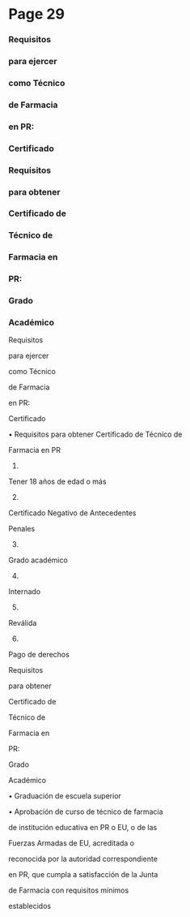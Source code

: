 # Page 29

### Requisitos

### para ejercer

### como Técnico

### de Farmacia

### en PR:

### Certificado

### Requisitos

### para obtener

### Certificado de

### Técnico de

### Farmacia en

### PR:

### Grado

### Académico

Requisitos

para ejercer

como Técnico

de Farmacia

en PR:

Certificado

• Requisitos para obtener Certificado de Técnico de

Farmacia en PR

1.

Tener 18 años de edad o más

2.

Certificado Negativo de Antecedentes

Penales

3.

Grado académico

4.

Internado

5.

Reválida

6.

Pago de derechos

Requisitos

para obtener

Certificado de

Técnico de

Farmacia en

PR:

Grado

Académico

• Graduación de escuela superior

• Aprobación de curso de técnico de farmacia

de institución educativa en PR o EU, o de las

Fuerzas Armadas de EU, acreditada o

reconocida por la autoridad correspondiente

en PR, que cumpla a satisfacción de la Junta

de Farmacia con requisitos mínimos

establecidos

